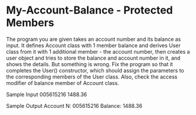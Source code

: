 # My-Account-Balance - Protected Members
The program you are given takes an account number and its balance as input.
It defines Account class with 1 member balance and derives User class from it with 1 additional member - the account number, then creates a user object and tries to store the balance and account number in it, and shows the details. But something is wrong.
Fix the program so that it completes the User() constructor, which should assign the parameters to the corresponding members of the User class.
Also, check the access modifier of balance member of Account class.


Sample Input
005615216
1488.36

Sample Output
Account N: 005615216
Balance: 1488.36
